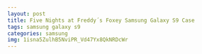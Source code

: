 ```yaml
---
layout: post
title: Five Nights at Freddy´s Foxey Samsung Galaxy S9 Case
tags: samsung galaxy s9
categories: samsung
img: 1isna5ZulhB5NviPR_Vd47Yx8QkNRDcWr
---
```

